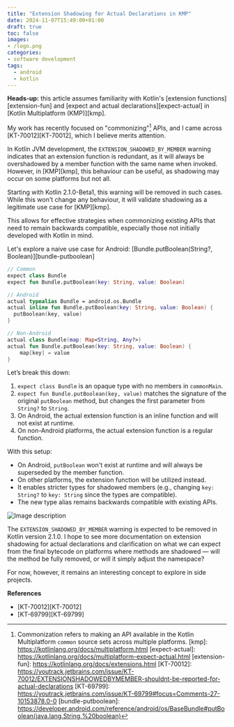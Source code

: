 ```yaml
---
title: "Extension Shadowing for Actual Declarations in KMP"
date: 2024-11-07T15:49:00+01:00
draft: true
toc: false
images:
- /logo.png
categories:
- software development
tags:
  - android
  - kotlin
---
```


**Heads-up:** this article assumes familiarity with Kotlin's [extension functions][extension-fun] and [expect and actual declarations][expect-actual] in [Kotlin Multiplatform (KMP)][kmp].

My work has recently focused on "commonizing"[^1] APIs, and I came across [KT-70012][KT-70012], which I believe merits attention.

In Kotlin JVM development, the `EXTENSION_SHADOWED_BY_MEMBER` warning indicates that an extension function is redundant, as it will always be overshadowed by a member function with the same name when invoked. However, in [KMP][kmp], this behaviour can be useful, as shadowing may occur on some platforms but not all.

Starting with Kotlin 2.1.0-Beta1, this warning will be removed in such cases. While this won't change any behaviour, it will validate shadowing as a legitimate use case for [KMP][kmp].

This allows for effective strategies when commonizing existing APIs that need to remain backwards compatible, especially those not initially developed with Kotlin in mind.

Let's explore a naive use case for Android: [Bundle.putBoolean(String?, Boolean)][bundle-putboolean]

```kotlin
// Common
expect class Bundle
expect fun Bundle.putBoolean(key: String, value: Boolean)

// Android
actual typealias Bundle = android.os.Bundle
actual inline fun Bundle.putBoolean(key: String, value: Boolean) {
  putBoolean(key, value)
}

// Non-Android
actual class Bundle(map: Map<String, Any?>)
actual fun Bundle.putBoolean(key: String, value: Boolean) {
    map[key] = value
}
```

Let’s break this down:

1. `expect class Bundle` is an opaque type with no members in `commonMain`.
2. `expect fun Bundle.putBoolean(key, value)` matches the signature of the original `putBoolean` method, but changes the first parameter from `String?` to `String`.
3. On Android, the actual extension function is an inline function and will not exist at runtime.
4. On non-Android platforms, the actual extension function is a regular function.

With this setup:

- On Android, `putBoolean` won't exist at runtime and will always be superseded by the member function.
- On other platforms, the extension function will be utilized instead.
- It enables stricter types for shadowed members (e.g., changing `key: String?` to `key: String` since the types are compatible).
- The new type alias remains backwards compatible with existing APIs.

![Image description](https://dev-to-uploads.s3.amazonaws.com/uploads/articles/wmvc69m96nl1df0zcm1b.png)

The `EXTENSION_SHADOWED_BY_MEMBER` warning is expected to be removed in Kotlin version 2.1.0. I hope to see more documentation on extension shadowing for actual declarations and clarification on what we can expect from the final bytecode on platforms where methods are shadowed — will the method be fully removed, or will it simply adjust the namespace?

For now, however, it remains an interesting concept to explore in side projects.

**References**
- [KT-70012][KT-70012]
- [KT-69799][KT-69799]

[^1]: Commonization refers to making an API available in the Kotlin Multiplatform `common` source sets across multiple platforms.
[kmp]: https://kotlinlang.org/docs/multiplatform.html
[expect-actual]: https://kotlinlang.org/docs/multiplatform-expect-actual.html
[extension-fun]: https://kotlinlang.org/docs/extensions.html
[KT-70012]: https://youtrack.jetbrains.com/issue/KT-70012/EXTENSIONSHADOWEDBYMEMBER-shouldnt-be-reported-for-actual-declarations
[KT-69799]: https://youtrack.jetbrains.com/issue/KT-69799#focus=Comments-27-10153878.0-0
[bundle-putboolean]: https://developer.android.com/reference/android/os/BaseBundle#putBoolean(java.lang.String,%20boolean)
